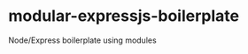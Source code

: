 modular-expressjs-boilerplate
=============================

Node/Express boilerplate using modules

